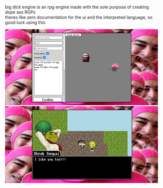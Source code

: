 big dick engine is an rpg engine made with the sole purpose of creating dope ass RGPs  
theres like zero documentation for the ui and the interpreted language, so good luck using this  
  
![BUILD SCREENSHOT](https://github.com/WAP-Industries/Big-Dick-Engine/blob/main/example_project.png?raw=true)
![BUILD SCREENSHOT](https://github.com/WAP-Industries/Big-Dick-Engine/blob/main/example_game.png?raw=true)
